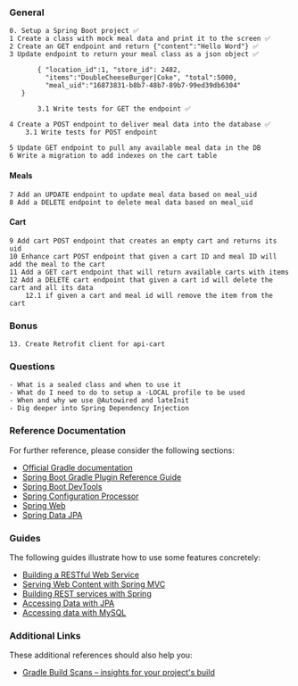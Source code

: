 ### General
	0. Setup a Spring Boot project ✅
	1 Create a class with mock meal data and print it to the screen ✅
	2 Create an GET endpoint and return {"content":"Hello Word"} ✅
	3 Update endpoint to return your meal class as a json object ✅

           { "location_id":1, "store_id": 2482,
             "items":"DoubleCheeseBurger|Coke", "total":5000,
             "meal_uid":"16873831-b8b7-48b7-89b7-99ed39db6304"
	   }

           3.1 Write tests for GET the endpoint ✅

	4 Create a POST endpoint to deliver meal data into the database ✅
	    3.1 Write tests for POST endpoint

	5 Update GET endpoint to pull any available meal data in the DB
	6 Write a migration to add indexes on the cart table

#### Meals
	7 Add an UPDATE endpoint to update meal data based on meal_uid
	8 Add a DELETE endpoint to delete meal data based on meal_uid

#### Cart
	9 Add cart POST endpoint that creates an empty cart and returns its uid
	10 Enhance cart POST endpoint that given a cart ID and meal ID will add the meal to the cart
	11 Add a GET cart endpoint that will return available carts with items
	12 Add a DELETE cart endpoint that given a cart id will delete the cart and all its data
		12.1 if given a cart and meal id will remove the item from the cart

### Bonus
	13. Create Retrofit client for api-cart

 ### Questions
 	- What is a sealed class and when to use it
 	- What do I need to do to setup a -LOCAL profile to be used
 	- When and why we use @Autowired and lateInit
 	- Dig deeper into Spring Dependency Injection

### Reference Documentation
For further reference, please consider the following sections:

* [Official Gradle documentation](https://docs.gradle.org)
* [Spring Boot Gradle Plugin Reference Guide](https://docs.spring.io/spring-boot/docs/2.2.4.RELEASE/gradle-plugin/reference/html/)
* [Spring Boot DevTools](https://docs.spring.io/spring-boot/docs/2.2.4.RELEASE/reference/htmlsingle/#using-boot-devtools)
* [Spring Configuration Processor](https://docs.spring.io/spring-boot/docs/2.2.4.RELEASE/reference/htmlsingle/#configuration-metadata-annotation-processor)
* [Spring Web](https://docs.spring.io/spring-boot/docs/2.2.4.RELEASE/reference/htmlsingle/#boot-features-developing-web-applications)
* [Spring Data JPA](https://docs.spring.io/spring-boot/docs/2.2.4.RELEASE/reference/htmlsingle/#boot-features-jpa-and-spring-data)

### Guides
The following guides illustrate how to use some features concretely:

* [Building a RESTful Web Service](https://spring.io/guides/gs/rest-service/)
* [Serving Web Content with Spring MVC](https://spring.io/guides/gs/serving-web-content/)
* [Building REST services with Spring](https://spring.io/guides/tutorials/bookmarks/)
* [Accessing Data with JPA](https://spring.io/guides/gs/accessing-data-jpa/)
* [Accessing data with MySQL](https://spring.io/guides/gs/accessing-data-mysql/)

### Additional Links
These additional references should also help you:

* [Gradle Build Scans – insights for your project's build](https://scans.gradle.com#gradle)

